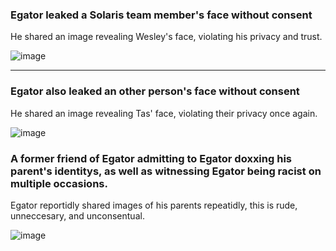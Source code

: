 ### Egator leaked a Solaris team member's face without consent
He shared an image revealing Wesley's face, violating his privacy and trust.

![image](https://github.com/user-attachments/assets/b2e0243b-3954-402e-9ed4-8097b72ff758)

---

### Egator also leaked an other person's face without consent
He shared an image revealing Tas' face, violating their privacy once again.

![image](https://github.com/user-attachments/assets/782ebeb6-d6b5-48df-b4d1-754e01304601)

### A former friend of Egator admitting to Egator doxxing his parent's identitys, as well as witnessing Egator being racist on multiple occasions.
Egator reportidly shared images of his parents repeatidly, this is rude, unneccesary, and unconsentual.

![image](https://github.com/user-attachments/assets/6f045ed6-86f5-4f39-b239-1c561c0a2ecc)
